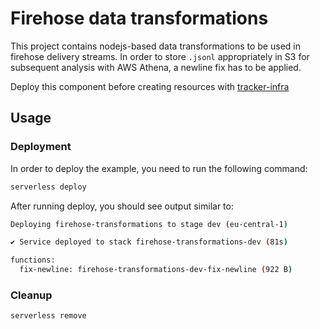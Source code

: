 # Firehose data transformations

This project contains nodejs-based data transformations to be used in firehose delivery streams.
In order to store `.jsonl` appropriately in S3 for subsequent analysis with AWS Athena, a newline fix has to be applied.

Deploy this component before creating resources with [tracker-infra](../tracker-infra/README.md)

## Usage

### Deployment

In order to deploy the example, you need to run the following command:

```sh
serverless deploy
```

After running deploy, you should see output similar to:

```bash
Deploying firehose-transformations to stage dev (eu-central-1)

✔ Service deployed to stack firehose-transformations-dev (81s)

functions:
  fix-newline: firehose-transformations-dev-fix-newline (922 B)
```


### Cleanup

```sh
serverless remove
```
